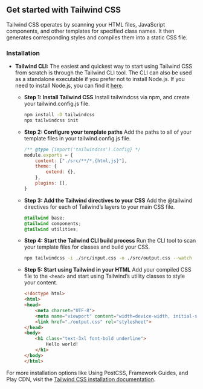 ## Get started with Tailwind CSS

Tailwind CSS operates by scanning your HTML files, JavaScript components, and other templates for specified class names. It then generates corresponding styles and compiles them into a static CSS file.

### Installation

- **Tailwind CLI:**
  The easiest and quickest way to start using Tailwind CSS from scratch is through the Tailwind CLI tool. The CLI can also be used as a standalone executable if you prefer not to install Node.js. If you need to install Node.js, you can find it [here](https://nodejs.org/).

  - **Step 1: Install Tailwind CSS**
    Install tailwindcss via npm, and create your tailwind.config.js file.

    ```bash
    npm install -D tailwindcss
    npx tailwindcss init
    ```

  - **Step 2: Configure your template paths**
    Add the paths to all of your template files in your tailwind.config.js file.

    ```javascript
    /** @type {import('tailwindcss').Config} */
    module.exports = {
        content: ["./src/**/*.{html,js}"],
        theme: {
            extend: {},
        },
        plugins: [],
    }
    ```

  - **Step 3: Add the Tailwind directives to your CSS**
    Add the @tailwind directives for each of Tailwind’s layers to your main CSS file.

    ```css
    @tailwind base;
    @tailwind components;
    @tailwind utilities;
    ```

  - **Step 4: Start the Tailwind CLI build process**
    Run the CLI tool to scan your template files for classes and build your CSS.

    ```bash
    npx tailwindcss -i ./src/input.css -o ./src/output.css --watch
    ```

  - **Step 5: Start using Tailwind in your HTML**
    Add your compiled CSS file to the `<head>` and start using Tailwind’s utility classes to style your content.

    ```html
    <!doctype html>
    <html>
    <head>
        <meta charset="UTF-8">
        <meta name="viewport" content="width=device-width, initial-scale=1.0">
        <link href="./output.css" rel="stylesheet">
    </head>
    <body>
        <h1 class="text-3xl font-bold underline">
            Hello world!
        </h1>
    </body>
    </html>
    ```

For more installation options like Using PostCSS, Framework Guides, and Play CDN, visit the [Tailwind CSS installation documentation](https://tailwindcss.com/docs/installation).
